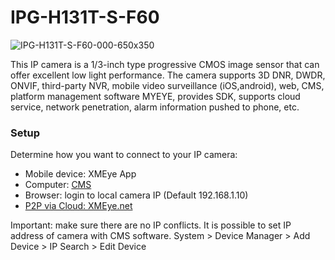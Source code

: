 # IPG-H131T-S-F60

![IPG-H131T-S-F60-000-650x350](https://user-images.githubusercontent.com/4562957/143840083-1f6f7d5e-3683-49a7-87e7-1db7ce6eaa8a.jpg)

This IP camera is a 1/3-inch type progressive CMOS image sensor that can offer excellent low light performance. The camera supports 3D DNR, DWDR, ONVIF, third-party NVR, mobile video surveillance (iOS,android), web, CMS, platform management software MYEYE, provides SDK, supports cloud service, network penetration, alarm information pushed to phone, etc.

<h3>Setup</h3>
Determine how you want to connect to your IP camera: 
<ul> 
  <li> Mobile device: XMEye App </li>
  <li> Computer: <a href = "https://learncctv.com/wp-content/uploads/2018/03/CMS_V3.1.0.8.T.20170417.zip"> CMS </a> 
  <li> Browser: login to local camera IP (Default 192.168.1.10) </li>
  <li><a href="https://xmeye.net/index" target="_blank">P2P via Cloud: XMEye.net</a>
</ul>
Important: make sure there are no IP conflicts. It is possible to set IP address of camera with CMS software. System > Device Manager > Add Device > IP Search > Edit Device

